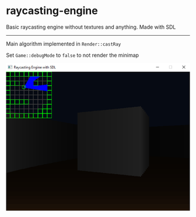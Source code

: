 # raycasting-engine
Basic raycasting engine without textures and anything. Made with SDL

---

Main algorithm implemented in ```Render::castRay```

Set ```Game::debugMode``` to ```false``` to not render the minimap

![alt text](https://github.com/CalmlyGrass/raycasting-engine/blob/main/raycasting_screen.png)
